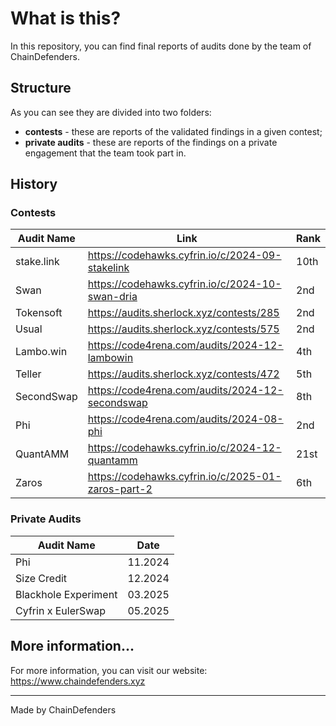 # What is this?

In this repository, you can find final reports of audits done by the team of ChainDefenders.

## Structure

As you can see they are divided into two folders:

- **contests** - these are reports of the validated findings in a given contest;
- **private audits** - these are reports of the findings on a private engagement that the team took part in.

## History

### Contests

| **Audit Name** | **Link**                                           | **Rank** |
| -------------- | -------------------------------------------------- | -------- |
| stake.link     | https://codehawks.cyfrin.io/c/2024-09-stakelink    | 10th     |
| Swan           | https://codehawks.cyfrin.io/c/2024-10-swan-dria    | 2nd      |
| Tokensoft      | https://audits.sherlock.xyz/contests/285           | 2nd      |
| Usual          | https://audits.sherlock.xyz/contests/575           | 2nd      |
| Lambo.win      | https://code4rena.com/audits/2024-12-lambowin      | 4th      |
| Teller         | https://audits.sherlock.xyz/contests/472           | 5th      |
| SecondSwap     | https://code4rena.com/audits/2024-12-secondswap    | 8th      |
| Phi            | https://code4rena.com/audits/2024-08-phi           | 2nd      |
| QuantAMM       | https://codehawks.cyfrin.io/c/2024-12-quantamm     | 21st     |
| Zaros          | https://codehawks.cyfrin.io/c/2025-01-zaros-part-2 | 6th      |

### Private Audits

| **Audit Name**       | **Date** |
| -------------------- | -------- |
| Phi                  | 11.2024  |
| Size Credit          | 12.2024  |
| Blackhole Experiment | 03.2025  |
| Cyfrin x EulerSwap   | 05.2025  |

## More information...

For more information, you can visit our website: https://www.chaindefenders.xyz

---

Made by ChainDefenders
